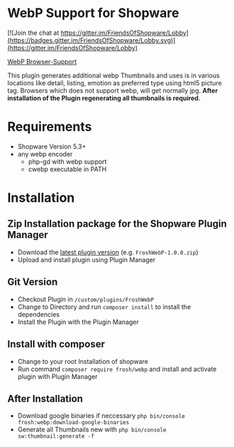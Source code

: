 # WebP Support for Shopware

[![Join the chat at https://gitter.im/FriendsOfShopware/Lobby](https://badges.gitter.im/FriendsOfShopware/Lobby.svg)](https://gitter.im/FriendsOfShopware/Lobby)

[WebP Browser-Support](http://caniuse.com/#search=webp)

This plugin generates additional webp Thumbnails and uses is in various locations like detail, listing, emotion as preferred type using html5 picture tag. Browsers which does not support webp, will get normally jpg. 
**After installation of the Plugin regenerating all thumbnails is required.**

# Requirements

* Shopware Version 5.3+
* any webp encoder
  * php-gd with webp support
  * cwebp executable in PATH
  
# Installation

## Zip Installation package for the Shopware Plugin Manager

* Download the [latest plugin version](https://github.com/FriendsOfShopware/FroshWebP/releases/latest/) (e.g. `FroshWebP-1.0.0.zip`)
* Upload and install plugin using Plugin Manager

## Git Version
* Checkout Plugin in `/custom/plugins/FroshWebP`
* Change to Directory and run `composer install` to install the dependencies
* Install the Plugin with the Plugin Manager

## Install with composer
* Change to your root Installation of shopware
* Run command `composer require frosh/webp` and install and activate plugin with Plugin Manager 

## After Installation
* Download google binaries if neccessary `php bin/console frosh:webp:download-google-binaries`
* Generate all Thumbnails new with ``php bin/console sw:thumbnail:generate -f``
